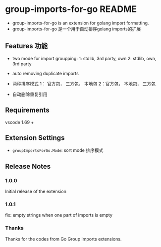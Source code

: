 # group-imports-for-go README
- group-imports-for-go is an extension for golang import formatting.
- group-imports-for-go 是一个用于自动排序golang imports的扩展

## Features 功能

- two mode for import groupping: 1: stdlib, 3rd party, own 2: stdlib, own, 3rd party
- auto removing duplicate imports

- 两种排序模式 1： 官方包， 三方包， 本地包 2：官方包，  本地包， 三方包
- 自动删除重复引用
## Requirements

vscode 1.69 +
## Extension Settings

* `groupImportsForGo.Mode`: sort mode 排序模式


## Release Notes



### 1.0.0

Initial release of the extension

### 1.0.1

fix: empty strings when one part of imports is empty

### Thanks
Thanks for the codes from Go Group imports extensions.
